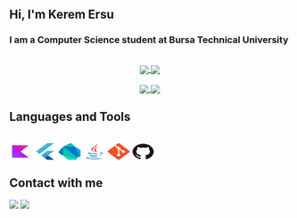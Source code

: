 <h2 align="left">Hi, I'm Kerem Ersu</h2>
<h3 align="left">I am a Computer Science student at Bursa Technical University</h3>

</br>

<div align="center">
    <a href="https://github.com/keremersu35/github-profile-views-counter">
        <img align="center" src="https://komarev.com/ghpvc/?username=keremersu35&color=f75c7e">
    </a>
    <a href="https://github.com/keremersu35?tab=followers">
        <img align="center"  src="https://img.shields.io/github/followers/keremersu35?style=flat-square&color=f75c7e">
    </a>
</br>

<a href="https://github.com/keremersu35">
    </br>
<img align="center" height="180em" src="https://github-readme-stats.vercel.app/api?username=keremersu35&show_icons=true&theme=dracula&include_all_commits=true&count_private=true"/>
<img align="center" height="180em" src="https://github-readme-stats.vercel.app/api/top-langs/?username=keremersu35&layout=compact&langs_count=7&theme=dracula"/></a>
</div>

<h2>Languages and Tools</h2>
<div style="display: inline_block"><br>
  <img align="center" height="30" width="40" src="https://raw.githubusercontent.com/devicons/devicon/master/icons/kotlin/kotlin-original.svg">
  <img align="center" height="30" width="40" src="https://raw.githubusercontent.com/devicons/devicon/master/icons/flutter/flutter-original.svg">
  <img align="center" height="30" width="40" src="https://raw.githubusercontent.com/devicons/devicon/master/icons/dart/dart-original.svg">
  <img align="center" height="30" width="40" src="https://raw.githubusercontent.com/devicons/devicon/master/icons/java/java-original.svg">
  <img align="center" height="30" width="40" src="https://raw.githubusercontent.com/devicons/devicon/master/icons/git/git-original.svg">
  <img align="center" height="30" width="40" src="https://raw.githubusercontent.com/devicons/devicon/master/icons/github/github-original.svg">

</div>
    
<h2>Contact with me</h2>
<a href = "mailto:keremersu35@gmail.com"><img src="https://img.shields.io/badge/-Gmail-%23333?style=for-the-badge&logo=gmail&logoColor=white" target="_blank"></a>
<a href="https://www.linkedin.com/in/kerem-ersu-0082ba194/" target="_blank"><img src="https://img.shields.io/badge/-LinkedIn-%230077B5?style=for-the-badge&logo=linkedin&logoColor=white" target="_blank"></a>
</br>
